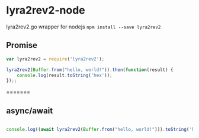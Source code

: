 # lyra2rev2-node
lyra2rev2.go wrapper for nodejs
`npm install --save lyra2rev2`

## Promise

```JavaScript
var lyra2rev2 = require('lyra2rev2');

lyra2rev2(Buffer.from("hello, world!")).then(function(result) {
	console.log(result.toString('hex'));
});;
```

=======

## async/await

```JavaScript

console.log((await lyra2rev2(Buffer.from("hello, world!"))).toString('hex'));

```
